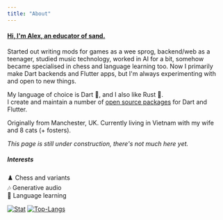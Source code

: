 ```yaml
---
title: "About"
---
```


#### <a id="about" href="#about">Hi, I'm Alex, an educator of sand.</a>

Started out writing mods for games as a wee sprog, backend/web as a teenager, studied music technology, worked in AI for a bit, somehow became specialised in chess and language learning too. Now I primarily make Dart backends and Flutter apps, but I'm always experimenting with and open to new things.  

My language of choice is Dart 🎯, and I also like Rust 🦀.  
I create and maintain a number of [open source packages](/#open-source) for Dart and Flutter.  

Originally from Manchester, UK. Currently living in Vietnam with my wife and 8 cats (+ fosters).

_This page is still under construction, there's not much here yet._

##### Interests
♟️&#xFE0F; Chess and variants  
🎶 Generative audio  
📖 Language learning  

[![Stat](https://github-readme-stats.vercel.app/api?username=alexobviously&count_private=true&show_icons=true&line_height=20&theme=default)](https://github.com/alexobviously)
[![Top-Langs](https://github-readme-stats.vercel.app/api/top-langs/?username=alexobviously&layout=compact&hide=HTML,PostScript&theme=default_repocard)](https://github.com/alexobviously)

